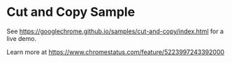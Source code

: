 Cut and Copy Sample
===
See https://googlechrome.github.io/samples/cut-and-copy/index.html for a live demo.

Learn more at https://www.chromestatus.com/feature/5223997243392000